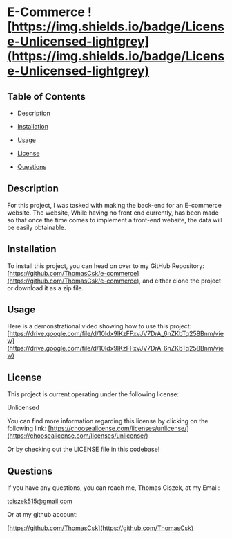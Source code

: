 # E-Commerce ![https://img.shields.io/badge/License-Unlicensed-lightgrey](https://img.shields.io/badge/License-Unlicensed-lightgrey) 
  
## Table of Contents

- [Description](#description)

- [Installation](#installation)
  
- [Usage](#usage)
  
- [License](#license)

- [Questions](#questions)

## Description

For this project, I was tasked with making the back-end for an E-commerce website. The website, While having no front end currently, has been made so that once the time comes to implement a front-end website, the data will be easily obtainable. 

## Installation
  
To install this project, you can head on over to my GitHub Repository: [https://github.com/ThomasCsk/e-commerce](https://github.com/ThomasCsk/e-commerce), and either clone the project or download it as a zip file.
  
## Usage
  
Here is a demonstrational video showing how to use this project: [https://drive.google.com/file/d/10Idx9lKzFFxvJV7DrA_6nZKbTq258Bnm/view](https://drive.google.com/file/d/10Idx9lKzFFxvJV7DrA_6nZKbTq258Bnm/view)
  
## License

This project is current operating under the following license:

  Unlicensed
 
You can find more information regarding this license by clicking on the following link:
[https://choosealicense.com/licenses/unlicense/](https://choosealicense.com/licenses/unlicense/)

Or by checking out the LICENSE file in this codebase!

## Questions

If you have any questions, you can reach me, Thomas Ciszek, at my Email:

[tciszek515@gmail.com](#tciszek515@gmail.com)

Or at my github account:

[https://github.com/ThomasCsk](https://github.com/ThomasCsk)
